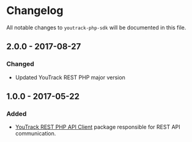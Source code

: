 # Changelog

All notable changes to `youtrack-php-sdk` will be documented in this file.

## 2.0.0 - 2017-08-27

### Changed

- Updated YouTrack REST PHP major version

## 1.0.0 - 2017-05-22

### Added

- [YouTrack REST PHP API Client](https://github.com/cybercog/youtrack-rest-php) package responsible for REST API communication.
